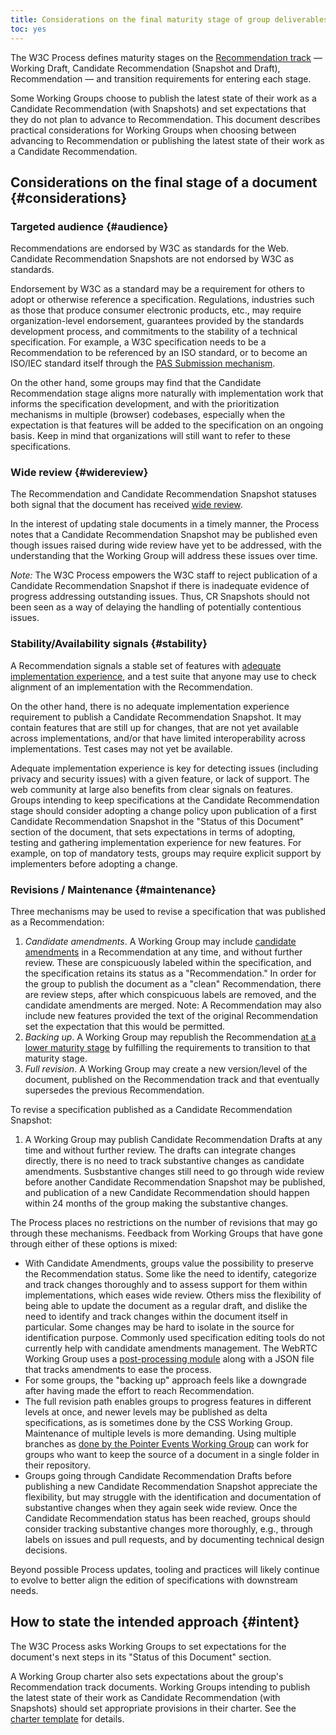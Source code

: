 ```yaml
---
title: Considerations on the final maturity stage of group deliverables
toc: yes
---
```


The W3C Process defines maturity stages on the [Recommendation track](https://www.w3.org/policies/process/#rec-track) — Working Draft, Candidate Recommendation (Snapshot and Draft), Recommendation — and transition requirements for entering each stage.

Some Working Groups choose to publish the latest state of their work as a Candidate Recommendation (with Snapshots) and set expectations that they do not plan to advance to Recommendation. This document describes practical considerations for Working Groups when choosing between advancing to Recommendation or publishing the latest state of their work as a Candidate Recommendation.

## Considerations on the final stage of a document {#considerations}

### Targeted audience {#audience}

Recommendations are endorsed by W3C as standards for the Web. Candidate Recommendation Snapshots are not endorsed by W3C as standards.

Endorsement by W3C as a standard may be a requirement for others to adopt or otherwise reference a specification. Regulations, industries such as those that produce consumer electronic products, etc., may require organization-level endorsement, guarantees provided by the standards development process, and commitments to the stability of a technical specification. For example, a W3C specification needs to be a Recommendation to be referenced by an ISO standard, or to become an ISO/IEC standard itself through the [PAS Submission mechanism](https://www.w3.org/2010/04/pasfaq).

On the other hand, some groups may find that the Candidate Recommendation stage aligns more naturally with implementation work that informs the specification development, and with the prioritization mechanisms in multiple (browser) codebases, especially when the expectation is that features will be added to the specification on an ongoing basis. Keep in mind that organizations will still want to refer to these specifications.


### Wide review {#widereview}

The Recommendation and Candidate Recommendation Snapshot statuses both signal that the document has received [wide review](https://www.w3.org/policies/process/#wide-review).

In the interest of updating stale documents in a timely manner, the Process notes that a Candidate Recommendation Snapshot may be published even though issues raised during wide review have yet to be addressed, with the understanding that the Working Group will address these issues over time.

*Note:* The W3C Process empowers the W3C staff to reject publication of a Candidate Recommendation Snapshot if there is inadequate evidence of progress addressing outstanding issues. Thus, CR Snapshots should not been seen as a way of delaying the handling of potentially contentious issues.


### Stability/Availability signals {#stability}

A Recommendation signals a stable set of features with [adequate implementation experience](https://www.w3.org/policies/process/#implementation-experience), and a test suite that anyone may use to check alignment of an implementation with the Recommendation.

On the other hand, there is no adequate implementation experience requirement to publish a Candidate Recommendation Snapshot. It may contain features that are still up for changes, that are not yet available across implementations, and/or that have limited interoperability across implementations. Test cases may not yet be available.

Adequate implementation experience is key for detecting issues (including privacy and security issues) with a given feature, or lack of support. The web community at large also benefits from clear signals on features. Groups intending to keep specifications at the Candidate Recommendation stage should consider adopting a change policy upon publication of a first Candidate Recommendation Snapshot in the "Status of this Document" section of the document, that sets expectations in terms of adopting, testing and gathering implementation experience for new features. For example, on top of mandatory tests, groups may require explicit support by implementers before adopting a change.

### Revisions / Maintenance {#maintenance}

Three mechanisms may be used to revise a specification that was published as a Recommendation:

1. *Candidate amendments*. A Working Group may include [candidate amendments](https://www.w3.org/policies/process/#candidate-amendments) in a Recommendation at any time, and without further review. These are conspicuously labeled within the specification, and the specification retains its status as a "Recommendation." In order for the group to publish the document as a "clean" Recommendation, there are review steps, after which conspicuous labels are removed, and the candidate amendments are merged. Note: A Recommendation may also include new features provided the text of the original Recommendation set the expectation that this would be permitted.
2. *Backing up*. A Working Group may republish the Recommendation [at a lower maturity stage](https://www.w3.org/policies/process/#rec-track-regression) by fulfilling the requirements to transition to that maturity stage.
3. *Full revision*. A Working Group may create a new version/level of the document, published on the Recommendation track and that eventually supersedes the previous Recommendation.
    
To revise a specification published as a Candidate Recommendation Snapshot:    

1. A Working Group may publish Candidate Recommendation Drafts at any time and without further review. The drafts can integrate changes directly, there is no need to track substantive changes as candidate amendments. Susbstantive changes still need to go through wide review before another Candidate Recommendation Snapshot may be published, and publication of a new Candidate Recommendation should happen within 24 months of the group making the substantive changes.

The Process places no restrictions on the number of revisions that may go through these mechanisms. Feedback from Working Groups that have gone through either of these options is mixed:

- With Candidate Amendments, groups value the possibility to preserve the Recommendation status. Some like the need to identify, categorize and track changes thoroughly and to assess support for them within implementations, which eases wide review. Others miss the flexibility of being able to update the document as a regular draft, and dislike the need to identify and track changes within the document itself in particular. Some changes may be hard to isolate in the source for identification purpose. Commonly used specification editing tools do not currently help with candidate amendments management. The WebRTC Working Group uses a [post-processing module](https://lists.w3.org/Archives/Public/spec-prod/2024JulSep/0008.html) along with a JSON file that tracks amendments to ease the process.
- For some groups, the "backing up" approach feels like a downgrade after having made the effort to reach Recommendation.
- The full revision path enables groups to progress features in different levels at once, and newer levels may be published as delta specifications, as is sometimes done by the CSS Working Group. Maintenance of multiple levels is more demanding. Using multiple branches as [done by the Pointer Events Working Group](https://lists.w3.org/Archives/Member/chairs/2025AprJun/0059.html) can work for groups who want to keep the source of a document in a single folder in their repository.
- Groups going through Candidate Recommendation Drafts before publishing a new Candidate Recommendation Snapshot appreciate the flexibility, but may struggle with the identification and documentation of substantive changes when they again seek wide review. Once the Candidate Recommendation status has been reached, groups should consider tracking substantive changes more thoroughly, e.g., through labels on issues and pull requests, and by documenting technical design decisions.

Beyond possible Process updates, tooling and practices will likely continue to evolve to better align the edition of specifications with downstream needs.


## How to state the intended approach {#intent}

The W3C Process asks Working Groups to set expectations for the document's next steps in its "Status of this Document" section.

A Working Group charter also sets expectations about the group's Recommendation track documents. Working Groups intending to publish the latest state of their work as Candidate Recommendation (with Snapshots) should set appropriate provisions in their charter. See the [charter template](https://w3c.github.io/charter-drafts/charter-template.html) for details.